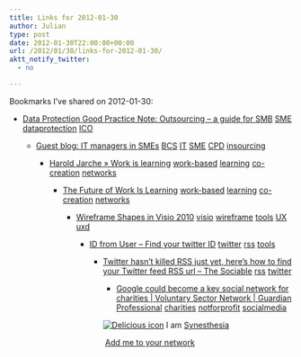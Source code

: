 ```yaml
---
title: Links for 2012-01-30
author: Julian
type: post
date: 2012-01-30T22:00:00+00:00
url: /2012/01/30/links-for-2012-01-30/
aktt_notify_twitter:
  - no

---
```

Bookmarks I&#8217;ve shared on 2012-01-30:

  * [Data Protection Good Practice Note: Outsourcing &#8211; a guide for SMB][1] 
    [SME][2] [dataprotection][3] [ICO][4] </li> 
    
      * [Guest blog: IT managers in SMEs][5] 
        [BCS][6] [IT][7] [SME][2] [CPD][8] [insourcing][9] </li> 
        
          * [Harold Jarche &raquo; Work is learning][10] 
            [work-based][11] [learning][12] [co-creation][13] [networks][14] </li> 
            
              * [The Future of Work Is Learning][15] 
                [work-based][11] [learning][12] [co-creation][13] [networks][14] </li> 
                
                  * [Wireframe Shapes in Visio 2010][16] 
                    [visio][17] [wireframe][18] [tools][19] [UX][20] [uxd][21] </li> 
                    
                      * [ID from User &#8211; Find your twitter ID][22] 
                        [twitter][23] [rss][24] [tools][19] </li> 
                        
                          * [Twitter hasn&rsquo;t killed RSS just yet, here&rsquo;s how to find your Twitter feed RSS url &#8211; The Sociable][25] 
                            [rss][24] [twitter][23] </li> 
                            
                              * [Google could become a key social network for charities | Voluntary Sector Network | Guardian Professional][26] 
                                [charities][27] [notforprofit][28] [socialmedia][29] </li> </ul> 
                                
                                <p class="deliciouslink">
                                  <a href="https://del.icio.us/synesthesia" title="See all my bookmarks on del.icio.us"><img src="https://www.synesthesia.co.uk/images/deliciousicon.jpg" alt="Delicious icon" /></a>&nbsp;I am <a href="https://del.icio.us/synesthesia" title="See all my bookmarks on del.icio.us">Synesthesia</a>
                                </p>
                                
                                <p class="deliciouslink">
                                  <a href="https://del.icio.us/network?add=synesthesia" title="Add me to your del.icio.us network"><img src="https://www.synesthesia.co.uk/images/add.gif" alt="" /></a>&nbsp;<a href="https://del.icio.us/network?add=synesthesia" title="Add me to your del.icio.us network">Add me to your network</a>
                                </p>

 [1]: https://www.ico.gov.uk/upload/documents/library/data_protection/practical_application/outsourcing_-_a_guide_for_small_and_medium_businesses.pdf
 [2]: https://www.delicious.com/synesthesia/SME
 [3]: https://www.delicious.com/synesthesia/dataprotection
 [4]: https://www.delicious.com/synesthesia/ICO
 [5]: https://www.bcs.org/content/conBlogPost/1996
 [6]: https://www.delicious.com/synesthesia/BCS
 [7]: https://www.delicious.com/synesthesia/IT
 [8]: https://www.delicious.com/synesthesia/CPD
 [9]: https://www.delicious.com/synesthesia/insourcing
 [10]: https://www.jarche.com/2010/10/work-is-learning-so-what
 [11]: https://www.delicious.com/synesthesia/work-based
 [12]: https://www.delicious.com/synesthesia/learning
 [13]: https://www.delicious.com/synesthesia/co-creation
 [14]: https://www.delicious.com/synesthesia/networks
 [15]: https://www.elsua.net/2011/10/05/the-future-of-work-is-learning/?utm_source=feedburner
 [16]: https://blogs.msdn.com/b/visio/archive/2009/12/22/wireframe-shapes-in-visio-2010.aspx
 [17]: https://www.delicious.com/synesthesia/visio
 [18]: https://www.delicious.com/synesthesia/wireframe
 [19]: https://www.delicious.com/synesthesia/tools
 [20]: https://www.delicious.com/synesthesia/UX
 [21]: https://www.delicious.com/synesthesia/uxd
 [22]: https://www.idfromuser.com/
 [23]: https://www.delicious.com/synesthesia/twitter
 [24]: https://www.delicious.com/synesthesia/rss
 [25]: https://sociable.co/social-media/twitter-hasnt-killed-rss-just-yet-heres-how-to-find-your-twitter-feed-rss-url
 [26]: https://www.guardian.co.uk/voluntary-sector-network/2012/jan/19/google-plus-social-network-charities?newsfeed=true
 [27]: https://www.delicious.com/synesthesia/charities
 [28]: https://www.delicious.com/synesthesia/notforprofit
 [29]: https://www.delicious.com/synesthesia/socialmedia